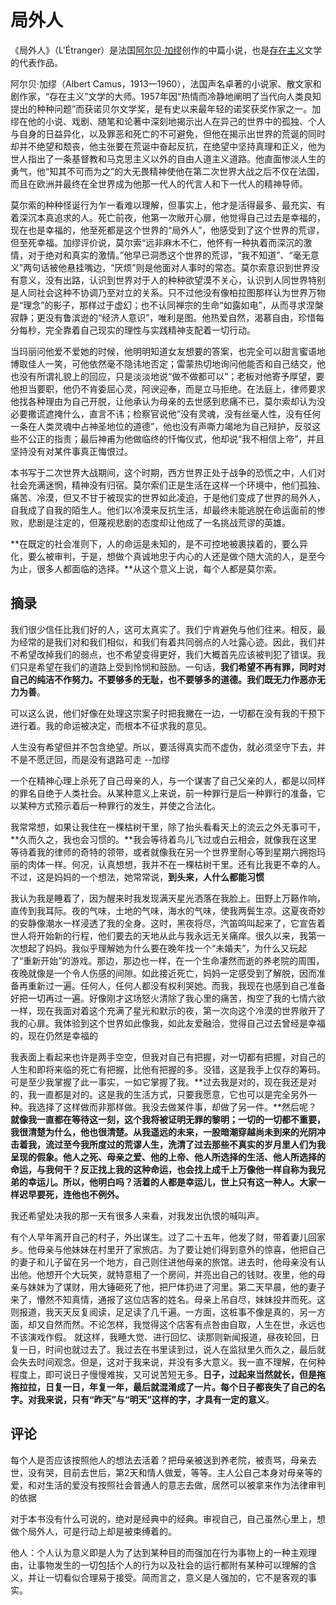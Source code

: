 # 局外人

《局外人》（L'Étranger）是法国[阿尔贝·加缪](https://baike.baidu.com/item/阿尔贝·加缪/1358953?fromModule=lemma_inlink)创作的中篇小说，也是[存在主义](https://baike.baidu.com/item/存在主义/100757?fromModule=lemma_inlink)文学的代表作品。

阿尔贝·加缪（Albert Camus，1913—1960），法国声名卓著的小说家、散文家和剧作家，“存在主义”文学的大师。1957年因“热情而冷静地阐明了当代向人类良知提出的种种问题”而获诺贝尔文学奖，是有史以来最年轻的诺奖获奖作家之一。加缪在他的小说、戏剧、随笔和论著中深刻地揭示出人在异己的世界中的孤独、个人与自身的日益异化，以及罪恶和死亡的不可避免，但他在揭示出世界的荒诞的同时却并不绝望和颓丧，他主张要在荒诞中奋起反抗，在绝望中坚持真理和正义，他为世人指出了一条基督教和马克思主义以外的自由人道主义道路。他直面惨淡人生的勇气，他“知其不可而为之”的大无畏精神使他在第二次世界大战之后不仅在法国，而且在欧洲并最终在全世界成为他那一代人的代言人和下一代人的精神导师。



莫尔索的种种怪诞行为乍一看难以理解，但事实上，他才是活得最多、最充实、有着深沉本真追求的人。死亡前夜，他第一次敞开心扉，他觉得自己过去是幸福的，现在也是幸福的，他至死都是这个世界的“局外人”，他感受到了这个世界的荒谬，但至死幸福。加缪评价说，莫尔索“远非麻木不仁，他怀有一种执着而深沉的激情，对于绝对和真实的激情。”他早已洞悉这个世界的荒谬，“我不知道”、“毫无意义”两句话被他悬挂嘴边，“厌烦”则是他面对人事时的常态。莫尔索意识到世界没有意义，没有出路，认识到世界对于人的种种欲望漠不关心，认识到人同世界特别是人同社会这种不协调乃至对立的关系。只不过他没有像柏拉图那样认为世界万物是“理念”的影子，那样过于虚幻；也不认同禅宗的生命“如露如电”，从而寻求涅槃寂静；更没有鲁滨逊的“经济人意识”，唯利是图。他热爱自然，渴慕自由，珍惜每分每秒，完全靠着自己现实的理性与实践精神支配着一切行动。

当玛丽问他爱不爱她的时候，他明明知道女友想要的答案，也完全可以甜言蜜语地博取佳人一笑，可他依然毫不隐讳地否定；雷蒙热切地询问他能否和自己结交，他也没有所谓礼貌上的回应，只是淡淡地说“做不做都可以”；老板对他寄予厚望，要他担当要职，他仍不肯委屈心灵，阿谀迎奉，而是立马拒绝。在法庭上，律师要求他找各种理由为自己开脱，让他承认为母亲的去世感到悲痛不已，莫尔索却认为没必要撒谎遮掩什么，直言不讳；检察官说他“没有灵魂，没有丝毫人性，没有任何一条在人类灵魂中占神圣地位的道德”，他也没有声嘶力竭地为自己辩护，反驳这些不公正的指责；最后神甫为他做临终的忏悔仪式，他却说“我不相信上帝”，并且坚持没有对某件事真正悔恨过。

本书写于二次世界大战期间，这个时期，西方世界正处于战争的恐慌之中，人们对社会充满迷惘，精神没有归宿。莫尔索们正是生活在这样一个环境中，他们孤独、痛苦、冷漠，但又不甘于被现实的世界如此凌迫，于是他们变成了世界的局外人，自我成了自我的陌生人。他们以冷漠来反抗生活，却最终未能逃脱在命运面前的惨败，悲剧是注定的，但蔑视悲剧的态度却让他成了一名挑战荒谬的英雄。

**在既定的社会准则下，人的命运是未知的，是不可控地被裹挟着的，要么异化，要么被审判，于是，想做个真诚地忠于内心的人还是做个随大流的人，是至今为止，很多人都面临的选择。**从这个意义上说，每个人都是莫尔索。

## 摘录

我们很少信任比我们好的人，这可太真实了。我们宁肯避免与他们往来。相反，最为经常的是我们对和我们相似，和我们有着共同弱点的人吐露心迹。因此，我们并不希望改掉我们的弱点，也不希望变得更好，我们大概首先应该被判犯了错误。我们只是希望在我们的道路上受到怜悯和鼓励。一句话，**我们希望不再有罪，同时对自己的纯洁不作努力。不要够多的无耻，也不要够多的道德。我们既无力作恶亦无力为善**。

可以这么说，他们好像在处理这宗案子时把我撇在一边，一切都在没有我的干预下进行着。我的命运被决定，而根本不征求我的意见。

人生没有希望但并不包含绝望。所以，要活得真实而不虚伪，就必须坚守下去，并不是不愿迂回，而是没有退路可走 --加缪

一个在精神心理上杀死了自己母亲的人，与一个谋害了自己父亲的人，都是以同样的罪名自绝于人类社会。从某种意义上来说，前一种罪行是后一种罪行的准备，它以某种方式预示着后一种罪行的发生，并使之合法化。



我常常想，如果让我住在一棵枯树干里，除了抬头看看天上的流云之外无事可干，**久而久之，我也会习惯的。**我会等待着鸟儿飞过或白云相会，就像我在这里等待着我的律师的奇特的领带，或者就像我在另一个世界里耐心等到星期六拥抱玛丽的肉体一样。何况，认真想想，我并不在一棵枯树干里。还有比我更不幸的人。不过，这是妈妈的一个想法，她常常说，**到头来，人什么都能习惯**

我认为我是睡着了，因为醒来时我发现满天星光洒落在我脸上。田野上万籁作响，直传到我耳际。夜的气味，土地的气味，海水的气味，使我两鬓生凉。这夏夜奇妙的安静像潮水一样浸透了我的全身。这时，黑夜将尽，汽笛鸣叫起来了，它宣告着世人将开始新的行程，他们要去的天地从此与我永远无关痛痒。很久以来，我第一次想起了妈妈。我似乎理解她为什么要在晚年找一个“未婚夫”，为什么又玩起了“重新开始”的游戏。那边，那边也一样，在一个生命凄然而逝的养老院的周围，夜晚就像是一个令人伤感的间隙。如此接近死亡，妈妈一定感受到了解脱，因而准备再重新过一遍。任何人，任何人都没有权利哭她。而我，我现在也感到自己准备好把一切再过一遍。好像刚才这场怒火清除了我心里的痛苦，掏空了我的七情六欲一样，现在我面对着这个充满了星光和默示的夜，第一次向这个冷漠的世界敞开了我的心扉。我体验到这个世界如此像我，如此友爱融洽，觉得自己过去曾经是幸福的，现在仍然是幸福的



我表面上看起来也许是两手空空，但我对自己有把握，对一切都有把握，对自己的人生和即将来临的死亡有把握，比他有把握的多。没错，这是我手上仅存的筹码。可是至少我掌握了此一事实，一如它掌握了我。**过去我是对的，现在我还是对的，我一直都是对的。这是我的生活方式，只要我愿意，它也可以是完全另外一种。我选择了这样做而非那样做。我没去做某件事，却做了另一件。**然后呢？**就像我一直都在等待这一刻，这个我将被证明无罪的黎明；一切的一切都不重要，我很清楚为什么，他也很清楚。从我遥远的未来，一股暗潮穿越尚未到来的光阴冲击着我，流过至今我所度过的荒谬人生，洗清了过去那些不真实的岁月里人们为我呈现的假象。他人之死、母亲之爱、他的上帝、他人所选择的生活、他人所选择的命运，与我何干？反正找上我的这种命运，也会找上成千上万像他一样自称为我兄弟的幸运儿。所以，他明白吗？活着的人都是幸运儿，世上只有这一种人。大家一样迟早要死，连他也不例外。**

我还希望处决我的那一天有很多人来看，对我发出仇恨的喊叫声。



有个人早年离开自己的村子，外出谋生。过了二十五年，他发了财，带着妻儿回家乡。他母亲与他妹妹在村里开了家旅店。为了要让她们得到意外的惊喜，他把自己的妻子和儿子留在另一个地方，自己则住进他母亲的旅馆。进去时，他母亲没有认出他。他想开个大玩笑，就特意租了一个房间，并亮出自己的钱财。夜里，他的母亲与妹妹为了谋财，用大锤砸死了他，把尸体扔进了河里。第二天早晨，他的妻子来了，懵然不知真情，通报了这位店客的姓名。母亲上吊自尽，妹妹投井而死。这则报道，我天天反复阅读，足足读了几千遍。一方面，这桩事不像是真的，另一方面，却又自然而然。不论怎样，我觉得这个店客有点咎由自取，人生在世，永远也不该演戏作假。 就这样，我睡大觉、进行回忆、读那则新闻报道，昼夜轮回，日复一日，时间也就过去了。我过去在书里读到过，说人在监狱里久而久之，最后就会失去时间观念。但是，这对于我来说，并没有多大意义。我一直不理解，在何种程度上，即可说日子慢慢难挨，又可说苦短无多。**日子，过起来当然就长，但是拖拖拉拉，日复一日，年复一年，最后就混淆成了一片。每个日子都丧失了自己的名字。对我来说，只有“昨天”与“明天”这样的字，才具有一定的意义**。

## 评论

每个人是否应该按照他人的想法去活着？把母亲被送到养老院，被责骂，母亲去世，没有哭，目前去世后，第2天和情人做爱，等等。主人公自己本身对母亲等的爱，和对生活的爱没有按照社会普通人的意志去做，居然可以被拿来作为法律审判的依据

对于本书没有什么可说的，绝对是经典中的经典。审视自己，自己虽然心里上，想做个局外人，可是行动上却是被束缚着的。

他人：个人认为意义即是人为了达到某种目的而强加在行为事物上的一种主观理由，让事物发生的一切包括个人的行为以及社会的运行都附有某种可以理解的含义，并让一切看似合理易于接受。简而言之，意义是人强加的，它不是客观的事实。